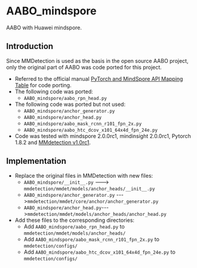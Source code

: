 # AABO_mindspore
AABO with Huawei mindspore.
## Introduction
Since MMDetection is used as the basis in the open source AABO project, only the original part of AABO was code ported for this project.
- Referred to the official manual [PyTorch and MindSpore API Mapping Table](https://www.mindspore.cn/docs/en/r2.0.0-alpha/note/api_mapping/pytorch_api_mapping.html) for code porting.
- The following code was ported:
  - `AABO_mindspore/aabo_rpn_head.py`
- The following code was ported but not used:
  - `AABO_mindspore/anchor_generator.py`
  - `AABO_mindspore/anchor_head.py`
  - `AABO_mindspore/aabo_mask_rcnn_r101_fpn_2x.py`
  - `AABO_mindspore/aabo_htc_dcov_x101_64x4d_fpn_24e.py`
- Code was tested with mindspore 2.0.0rc1, mindinsight 2.0.0rc1, Pytorch 1.8.2 and [MMdetection v1.0rc1](https://github.com/open-mmlab/mmdetection/tree/v1.0rc1).
## Implementation
- Replace the original files in MMDetection with  new files:
  - `AABO_mindspore/__init__.py` ---> `mmdetection/mmdet/models/anchor_heads/__init__.py`  
  - `AABO_mindspore/anchor_generator.py` --->`mmdetection/mmdet/core/anchor/anchor_generator.py`
  - `AABO_mindspore/anchor_head.py`--->`mmdetection/mmdet/models/anchor_heads/anchor_head.py`
- Add these files to the corresponding directories:
  - Add `AABO_mindspore/aabo_rpn_head.py` to `mmdetection/mmdet/models/anchor_heads/`
  - Add `AABO_mindspore/aabo_mask_rcnn_r101_fpn_2x.py` to `mmdetection/configs/`
  - Add `AABO_mindspore/aabo_htc_dcov_x101_64x4d_fpn_24e.py` to `mmdetection/configs/`
